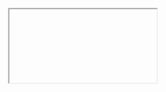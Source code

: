 <iframe> https://docs.google.com/viewer?url=https://cdn.discordapp.com/attachments/853716840232648774/902273895569170482/SBC.pdf </iframe>
